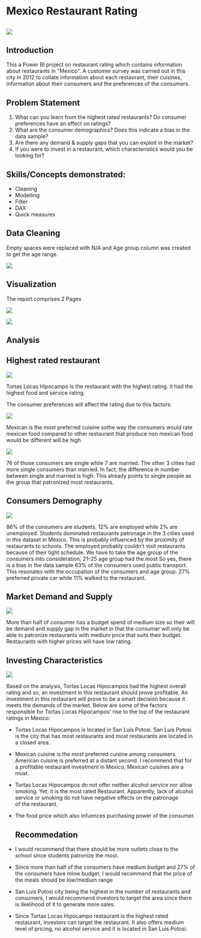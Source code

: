 # Mexico Restaurant Rating

![](Intro.jpg)
---

## Introduction

This a Power BI project on restaurant rating which contains information about restaurants in "Mexico". A customer survey was carried out in this city in 2012 to collate information about each restaurant, their cuisines, information about their consumers and the preferences of the consumers.

## Problem Statement
1.  What can you learn from the highest rated restaurants? Do consumer preferences have an effect on ratings?
2.  What are the consumer demographics? Does this indicate a bias in the data sample?
3.  Are there any demand & supply gaps that you can exploit in the market?
4.  If you were to invest in a restaurant, which characteristics would you be looking for?

## Skills/Concepts demonstrated:
- Cleaning
- Modelling
- Filter
- DAX
- Quick measures

## Data Cleaning
Empty spaces were replaced with N/A and Age group column was created to get the age range.

![](Clean.JPG)

## Visualization
The report comprises 2 Pages

![](dashboard1.JPG)

![](dashboard2.JPG)

## Analysis
## Highest rated restaurant

![](rated1.JPG)

Tortas Locas Hipocampo is the restaurant with the highest rating. It had the highest food and service rating.

The consumer preferences will affect the rating due to this factors:

![](cusine.JPG)

Mexican is the most preferred cuisine sothe way the consumers would rate mexican food compared to other restaurant that produce non mexican food would be different will be high 

![](marital.JPG)

76 of those consumers are single while 7 are married. The other 3 cities had more single consumers than married. In fact, the difference in number between single and married is high. This already points to single people as the group that patronized most restaurants.

## Consumers Demography

![](que2.JPG)

86% of the consumers are students, 12% are employed while 2% are unemployed. Students dominated restaurants patronage in the 3 cities used in this dataset in Mexico. This is probably influenced by the proximity of restaurants to schools. The employed probably couldn’t visit restaurants because of their tight schedule. We have to take the age group of the consumers into consideration, 21–25 age group had the most 
 So yes, there is a bias in the data sample
 63% of the consumers used public transport. This resonates with the occupation of the consumers and age group. 27% preferred private car while 11% walked to the restaurant.

 ## Market Demand and Supply
 
![](budget.JPG)

More than half of consumer has a budget spend of medium size so their will be demand and supply gap in the market in that the consumer will only be able to patronize restaurants with medium price that suits their budget. Restaurants with higher prices will have low rating.

## Investing Characteristics

![](invest.JPG)

Based on the analysis, Tortas Locas Hipocampos had the highest overall rating and so, an investment in this restaurant should prove profitable. An investment in this restaurant will prove to be a smart decision because it meets the demands of the market. Below are some of the factors responsible for Tortas Locas Hipocampos’ rise to the top of the restaurant ratings in Mexico:
- Tortas Locas Hipocampos is located in San Luis Potosi. San Luis Potosi is the city that has most restaurants and most restaurants are located in a closed area.
- Mexican cuisine is the most preferred cuisine among consumers. American cuisine is preferred at a distant second. I recommend that for a profitable restaurant investment in Mexico, Mexican cuisines are a must.
- Tortas Locas Hipocampos do not offer neither alcohol service nor allow smoking. Yet, it is the most rated Restaurant. Apparently, lack of alcohol service or smoking do not have negative effects on the patronage of the restaurant.
- The food price which also infuences purchasing power of the consumer.

  ## Recommedation
- I would recommend that there should be more outlets close to the school since students patronize the most.
- Since more than half of the consumers have medium budget and 27% of the consumers have mlow budget, I would recommend that the price of the meals should be low/medium range
- San Luis Potosi city being the highest in the number of restaurants and consumers, I would recommend investors to target the area since there is likelihood of it to generate more sales.
- Since Tortas Locas Hipocampo restaurant is the highest rated restaurant, investors can target the restaurant. It also offers medium level of pricing, no alcohol service and it is located in San Luis Potosi.
